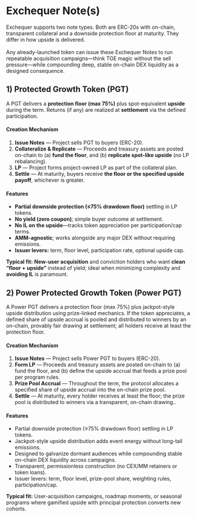 # Exchequer Note(s)

Exchequer supports two note types. Both are ERC-20s with on-chain, transparent collateral and a downside protection floor at maturity.  They differ in how upside is delivered. \
\
Any already-launched token can issue these Exchequer Notes to run repeatable acquisition campaigns—think TGE magic without the sell pressure—while compounding deep, stable on-chain DEX liquidity as a designed consequence.

## 1) Protected Growth Token (PGT)

A PGT delivers a **protection floor (max 75%)** plus spot-equivalent **upside** during the term.  Returns (if any) are realized at **settlement** via the defined participation.

#### Creation Mechanism

1. **Issue Notes** — Project sells PGT to buyers (ERC-20).
2. **Collateralize & Replicate** — Proceeds and treasury assets are posted on-chain to (a) **fund the floor**, and (b) **replicate spot-like upside** (no LP rebalancing).
3. **LP** — Project forms project-owned LP as part of the collateral plan.
4. **Settle** — At maturity, buyers receive **the floor or the specified upside payoff**, whichever is greater.

#### Features

* **Partial downside protection (≤75% drawdown floor)** settling in LP tokens.
* **No yield (zero coupon)**; simple buyer outcome at settlement.
* **No IL on the upside**—tracks token appreciation per participation/cap terms.
* **AMM-agnostic**; works alongside any major DEX without requiring emissions.
* **Issuer levers:** term, floor level, participation rate, optional upside cap.

**Typical fit:** **New-user acquisition** and conviction holders who want **clean “floor + upside”** instead of yield; ideal when minimizing complexity and **avoiding IL** is paramount.

## 2) Power Protected Growth Token (Power PGT)

A Power PGT delivers a protection floor (max 75%) plus jackpot-style upside distribution using prize-linked mechanics. If the token appreciates, a defined share of upside accrual is pooled and distributed to winners by an on-chain, provably fair drawing at settlement; all holders receive at least the protection floor.

#### Creation Mechanism

1. **Issue Notes** — Project sells Power PGT to buyers (ERC-20).
2. **Form LP** — Proceeds and treasury assets are posted on-chain to (a) fund the floor, and (b) define the upside accrual that feeds a prize pool per program rules.
3. **Prize Pool Accrual** — Throughout the term, the protocol allocates a specified share of upside accrual into the on-chain prize pool.
4. **Settle** — At maturity, every holder receives at least the floor; the prize pool is distributed to winners via a transparent, on-chain drawing..

#### Features

* Partial downside protection (≤75% drawdown floor) settling in LP tokens.
* Jackpot-style upside distribution adds event energy without long-tail emissions.
* Designed to galvanize dormant audiences while compounding stable on-chain DEX liquidity across campaigns.
* Transparent, permissionless construction (no CEX/MM retainers or token loans).
* Issuer levers: term, floor level, prize-pool share, weighting rules, participation/cap.

**Typical fit:** User-acquisition campaigns, roadmap moments, or seasonal programs where gamified upside with principal protection converts new cohorts.
